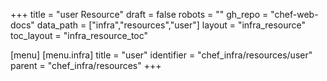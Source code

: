+++
title = "user Resource"
draft = false
robots = ""
gh_repo = "chef-web-docs"
data_path = ["infra","resources","user"]
layout = "infra_resource"
toc_layout = "infra_resource_toc"

[menu]
  [menu.infra]
    title = "user"
    identifier = "chef_infra/resources/user"
    parent = "chef_infra/resources"
+++

<!-- The contents of this page are automatically generated from the user.yaml file in the data/infra/resources directory. -->
<!-- To suggest a change, edit the https://github.com/chef/chef/blob/main/lib/chef/resource/user.rb file and submit a pull request to the https://github.com/chef/chef repository. -->
<!-- markdownlint-disable-file -->
